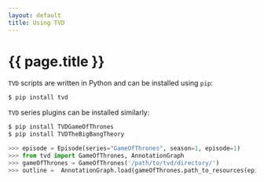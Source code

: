 ```yaml
---
layout: default
title: Using TVD
---
```


# {{ page.title }}


`TVD` scripts are written in Python and can be installed using `pip`:

```bash
$ pip install tvd
```

`TVD` series plugins can be installed similarly:

```bash
$ pip install TVDGameOfThrones
$ pip install TVDTheBigBangTheory
```

```python
>>> episode = Episode(series="GameOfThrones", season=1, episode=1)
>>> from tvd import GameOfThrones, AnnotationGraph
>>> gameOfThrones = GameOfThrones('/path/to/tvd/directory/')
>>> outline =  AnnotationGraph.load(gameOfThrones.path_to_resources(episode, 'outline')
```
